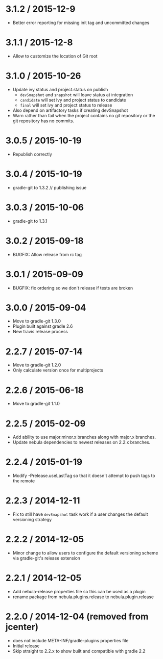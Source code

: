 3.1.2 / 2015-12-9
=================

* Better error reporting for missing init tag and uncommitted changes

3.1.1 / 2015-12-8
=================

* Allow to customize the location of Git root 

3.1.0 / 2015-10-26
==================

* Update ivy status and project.status on publish
    * `devSnapshot` and `snapshot` will leave status at integration
    * `candidate` will set ivy and project status to candidate
    * `final` will set ivy and project status to release
* Also depend on artifactory tasks if creating devSnapshot
* Warn rather than fail when the project contains no git repository or the git repository has no commits.

3.0.5 / 2015-10-19
==================

* Republish correctly

3.0.4 / 2015-10-19
==================

* gradle-git to 1.3.2 // publishing issue

3.0.3 / 2015-10-06
==================

* gradle-git to 1.3.1

3.0.2 / 2015-09-18
==================

* BUGFIX: Allow release from rc tag

3.0.1 / 2015-09-09
==================

* BUGFIX: fix ordering so we don't release if tests are broken

3.0.0 / 2015-09-04
==================

* Move to gradle-git 1.3.0
* Plugin built against gradle 2.6
* New travis release process

2.2.7 / 2015-07-14
==================

* Move to gradle-git 1.2.0
* Only calculate version once for multiprojects

2.2.6 / 2015-06-18
==================

* Move to gradle-git 1.1.0

2.2.5 / 2015-02-09
==================

* Add ability to use major.minor.x branches along with major.x branches.
* Update nebula dependencies to newest releases on 2.2.x branches.

2.2.4 / 2015-01-19
==================

* Modify -Prelease.useLastTag so that it doesn't attempt to push tags to the remote

2.2.3 / 2014-12-11
==================

* Fix to still have `devSnapshot` task work if a user changes the default versioning strategy

2.2.2 / 2014-12-05
==================

* Minor change to allow users to configure the default versioning scheme via gradle-git's release extension

2.2.1 / 2014-12-05
==================

* Add nebula-release properties file so this can be used as a plugin
* rename package from nebula.plugins.release to nebula.plugin.release

2.2.0 / 2014-12-04 (removed from jcenter)
=========================================

* does not include META-INF/gradle-plugins properties file
* Initial release
* Skip straight to 2.2.x to show built and compatible with gradle 2.2
